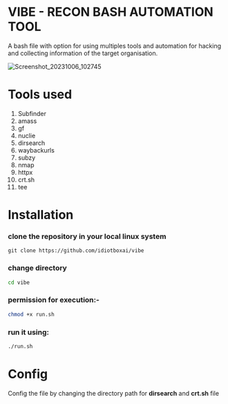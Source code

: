 # VIBE - RECON BASH AUTOMATION TOOL
A bash file with option for using multiples tools and automation for hacking and collecting information of the target organisation.

<!--![image](https://github.com/idiotboxai/vibe/assets/83394182/a8a236c7-d45f-48cf-9bcd-fb2e364e21ea)-->
![Screenshot_20231006_102745](https://github.com/idiotboxai/vibe/assets/83394182/a07f596b-72de-49e8-803d-e746c0248f03)



# Tools used
1) Subfinder
2) amass
3) gf
4) nuclie
5) dirsearch
6) waybackurls
7) subzy
8) nmap
9) httpx
10) crt.sh
11) tee
    

# Installation

### clone the repository in your local linux system <br>

```git
git clone https://github.com/idiotboxai/vibe
```
### change directory
```bash
cd vibe
```
### permission for execution:-
```bash
chmod +x run.sh
```
### run it using:
```bash
./run.sh
```

# Config 
Config the file by changing the directory path for <b>dirsearch</b> and <b>crt.sh</b> file


